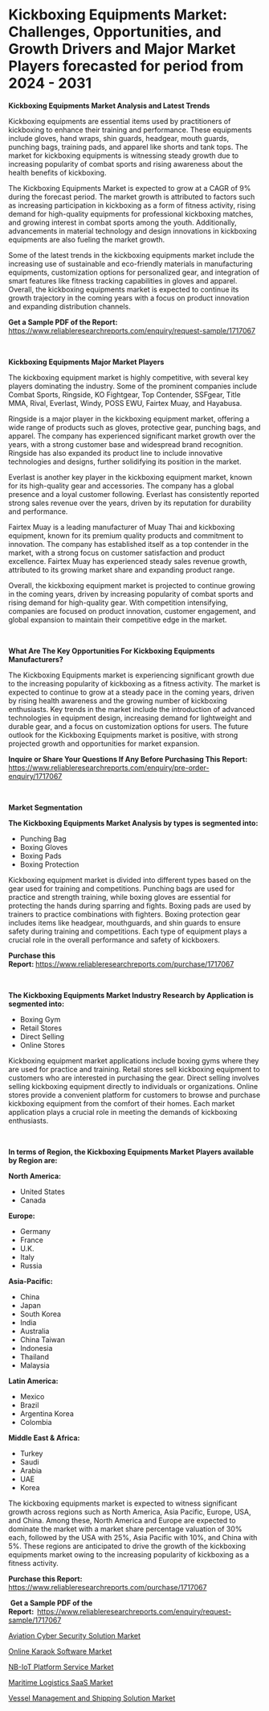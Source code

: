 <p><h1>Kickboxing Equipments Market: Challenges, Opportunities, and Growth Drivers and Major Market Players forecasted for period from 2024 - 2031</h1></p><p><strong>Kickboxing Equipments Market Analysis and Latest Trends</strong></p>
<p><p>Kickboxing equipments are essential items used by practitioners of kickboxing to enhance their training and performance. These equipments include gloves, hand wraps, shin guards, headgear, mouth guards, punching bags, training pads, and apparel like shorts and tank tops. The market for kickboxing equipments is witnessing steady growth due to increasing popularity of combat sports and rising awareness about the health benefits of kickboxing.</p><p>The Kickboxing Equipments Market is expected to grow at a CAGR of 9% during the forecast period. The market growth is attributed to factors such as increasing participation in kickboxing as a form of fitness activity, rising demand for high-quality equipments for professional kickboxing matches, and growing interest in combat sports among the youth. Additionally, advancements in material technology and design innovations in kickboxing equipments are also fueling the market growth.</p><p>Some of the latest trends in the kickboxing equipments market include the increasing use of sustainable and eco-friendly materials in manufacturing equipments, customization options for personalized gear, and integration of smart features like fitness tracking capabilities in gloves and apparel. Overall, the kickboxing equipments market is expected to continue its growth trajectory in the coming years with a focus on product innovation and expanding distribution channels.</p></p>
<p><strong>Get a Sample PDF of the Report:&nbsp;</strong> <a href="https://www.reliableresearchreports.com/enquiry/request-sample/1717067">https://www.reliableresearchreports.com/enquiry/request-sample/1717067</a></p>
<p>&nbsp;</p>
<p><strong>Kickboxing Equipments Major Market Players</strong></p>
<p><p>The kickboxing equipment market is highly competitive, with several key players dominating the industry. Some of the prominent companies include Combat Sports, Ringside, KO Fightgear, Top Contender, SSFgear, Title MMA, Rival, Everlast, Windy, POSS EWU, Fairtex Muay, and Hayabusa.</p><p>Ringside is a major player in the kickboxing equipment market, offering a wide range of products such as gloves, protective gear, punching bags, and apparel. The company has experienced significant market growth over the years, with a strong customer base and widespread brand recognition. Ringside has also expanded its product line to include innovative technologies and designs, further solidifying its position in the market.</p><p>Everlast is another key player in the kickboxing equipment market, known for its high-quality gear and accessories. The company has a global presence and a loyal customer following. Everlast has consistently reported strong sales revenue over the years, driven by its reputation for durability and performance.</p><p>Fairtex Muay is a leading manufacturer of Muay Thai and kickboxing equipment, known for its premium quality products and commitment to innovation. The company has established itself as a top contender in the market, with a strong focus on customer satisfaction and product excellence. Fairtex Muay has experienced steady sales revenue growth, attributed to its growing market share and expanding product range.</p><p>Overall, the kickboxing equipment market is projected to continue growing in the coming years, driven by increasing popularity of combat sports and rising demand for high-quality gear. With competition intensifying, companies are focused on product innovation, customer engagement, and global expansion to maintain their competitive edge in the market.</p></p>
<p>&nbsp;</p>
<p><strong>What Are The Key Opportunities For Kickboxing Equipments Manufacturers?</strong></p>
<p><p>The Kickboxing Equipments market is experiencing significant growth due to the increasing popularity of kickboxing as a fitness activity. The market is expected to continue to grow at a steady pace in the coming years, driven by rising health awareness and the growing number of kickboxing enthusiasts. Key trends in the market include the introduction of advanced technologies in equipment design, increasing demand for lightweight and durable gear, and a focus on customization options for users. The future outlook for the Kickboxing Equipments market is positive, with strong projected growth and opportunities for market expansion.</p></p>
<p><strong>Inquire or Share Your Questions If Any Before Purchasing This Report:</strong> <a href="https://www.reliableresearchreports.com/enquiry/pre-order-enquiry/1717067">https://www.reliableresearchreports.com/enquiry/pre-order-enquiry/1717067</a></p>
<p>&nbsp;</p>
<p><strong>Market Segmentation</strong></p>
<p><strong>The Kickboxing Equipments Market Analysis by types is segmented into:</strong></p>
<p><ul><li>Punching Bag</li><li>Boxing Gloves</li><li>Boxing Pads</li><li>Boxing Protection</li></ul></p>
<p><p>Kickboxing equipment market is divided into different types based on the gear used for training and competitions. Punching bags are used for practice and strength training, while boxing gloves are essential for protecting the hands during sparring and fights. Boxing pads are used by trainers to practice combinations with fighters. Boxing protection gear includes items like headgear, mouthguards, and shin guards to ensure safety during training and competitions. Each type of equipment plays a crucial role in the overall performance and safety of kickboxers.</p></p>
<p><strong>Purchase this Report:&nbsp;</strong><a href="https://www.reliableresearchreports.com/purchase/1717067">https://www.reliableresearchreports.com/purchase/1717067</a></p>
<p>&nbsp;</p>
<p><strong>The Kickboxing Equipments Market Industry Research by Application is segmented into:</strong></p>
<p><ul><li>Boxing Gym</li><li>Retail Stores</li><li>Direct Selling</li><li>Online Stores</li></ul></p>
<p><p>Kickboxing equipment market applications include boxing gyms where they are used for practice and training. Retail stores sell kickboxing equipment to customers who are interested in purchasing the gear. Direct selling involves selling kickboxing equipment directly to individuals or organizations. Online stores provide a convenient platform for customers to browse and purchase kickboxing equipment from the comfort of their homes. Each market application plays a crucial role in meeting the demands of kickboxing enthusiasts.</p></p>
<p>&nbsp;</p>
<p><strong>In terms of Region, the Kickboxing Equipments Market Players available by Region are:</strong></p>
<p>
    <p> <strong> North America: </strong>
        <ul>
            <li>United States</li>
            <li>Canada</li>
        </ul>
        </p> 
    <p> <strong> Europe: </strong>
        <ul>
            <li>Germany</li>
            <li>France</li>
            <li>U.K.</li>
            <li>Italy</li>
            <li>Russia</li>
        </ul>
        </p> 
    <p> <strong> Asia-Pacific: </strong>
        <ul>
            <li>China</li>
            <li>Japan</li>
            <li>South Korea</li>
            <li>India</li>
            <li>Australia</li>
            <li>China Taiwan</li>
            <li>Indonesia</li>
            <li>Thailand</li>
            <li>Malaysia</li>
        </ul>
        </p> 
    <p> <strong> Latin America: </strong>
        <ul>
            <li>Mexico</li>
            <li>Brazil</li>
            <li>Argentina Korea</li>
            <li>Colombia</li>
        </ul>
        </p> 
    <p> <strong> Middle East & Africa: </strong>
        <ul>
            <li>Turkey</li>
            <li>Saudi</li>
            <li>Arabia</li>
            <li>UAE</li>
            <li>Korea</li>
        </ul>
    </p>
    </p>
<p><p>The kickboxing equipments market is expected to witness significant growth across regions such as North America, Asia Pacific, Europe, USA, and China. Among these, North America and Europe are expected to dominate the market with a market share percentage valuation of 30% each, followed by the USA with 25%, Asia Pacific with 10%, and China with 5%. These regions are anticipated to drive the growth of the kickboxing equipments market owing to the increasing popularity of kickboxing as a fitness activity.</p></p>
<p><strong>Purchase this Report: </strong><a href="https://www.reliableresearchreports.com/purchase/1717067">https://www.reliableresearchreports.com/purchase/1717067</a></p>
<p>&nbsp;<strong>Get a Sample PDF of the Report:&nbsp;&nbsp;</strong><a href="https://www.reliableresearchreports.com/enquiry/request-sample/1717067">https://www.reliableresearchreports.com/enquiry/request-sample/1717067</a></p>
<p><strong></strong></p>
<p><p><a href="https://medium.com/@birdielynch2022/aviation-cyber-security-solution-market-report-reveals-the-latest-trends-and-growth-opportunities-2dbdb2707364">Aviation Cyber Security Solution Market</a></p><p><a href="https://medium.com/@birdielynch2022/online-karaok-software-market-trends-forecast-and-competitive-analysis-to-2031-a01492760cf7">Online Karaok Software Market</a></p><p><a href="https://medium.com/@birdielynch2022/nb-iot-platform-service-nbsp-market-focuses-on-market-share-size-and-projected-forecast-till-2031-1d65b13fd15b">NB-IoT Platform Service Market</a></p><p><a href="https://medium.com/@birdielynch2022/maritime-logistics-saas-market-trends-forecast-and-competitive-analysis-to-2031-4057714a1fd0">Maritime Logistics SaaS Market</a></p><p><a href="https://medium.com/@birdielynch2022/vessel-management-and-shipping-solution-market-analysis-its-cagr-market-segmentation-and-global-225d2c5261a1">Vessel Management and Shipping Solution Market</a></p></p>